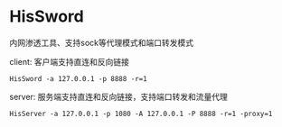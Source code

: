 # HisSword
内网渗透工具、支持sock等代理模式和端口转发模式

client:
    客户端支持直连和反向链接

    HisSword -a 127.0.0.1 -p 8888 -r=1

server:
    服务端支持直连和反向链接，支持端口转发和流量代理
    
    HisServer -a 127.0.0.1 -p 1080 -A 127.0.0.1 -P 8888 -r=1 -proxy=1


